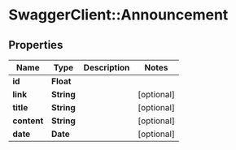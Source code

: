 # SwaggerClient::Announcement

## Properties
Name | Type | Description | Notes
------------ | ------------- | ------------- | -------------
**id** | **Float** |  | 
**link** | **String** |  | [optional] 
**title** | **String** |  | [optional] 
**content** | **String** |  | [optional] 
**date** | **Date** |  | [optional] 


